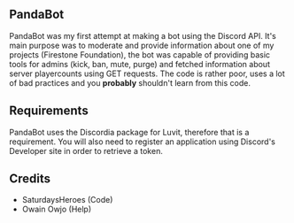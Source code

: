 ## PandaBot
PandaBot was my first attempt at making a bot using the Discord API. It's main purpose was to moderate and provide information about one of my projects (Firestone Foundation), the bot was capable of providing basic tools for admins (kick, ban, mute, purge) and fetched information about server playercounts using GET requests. The code is rather poor, uses a lot of bad practices and you **probably** shouldn't learn from this code. 

## Requirements
PandaBot uses the Discordia package for Luvit, therefore that is a requirement. You will also need to register an application using Discord's Developer site in order to retrieve a token. 

## Credits
- SaturdaysHeroes (Code)
- Owain Owjo (Help)

